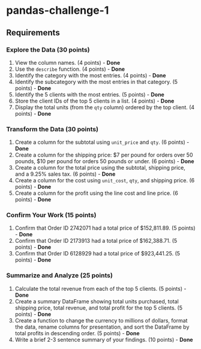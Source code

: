 # pandas-challenge-1

## Requirements

### Explore the Data (30 points)
1. View the column names. (4 points) - **Done**
2. Use the `describe` function. (4 points) - **Done**
3. Identify the category with the most entries. (4 points) - **Done**
4. Identify the subcategory with the most entries in that category. (5 points) - **Done**
5. Identify the 5 clients with the most entries. (5 points) - **Done**
6. Store the client IDs of the top 5 clients in a list. (4 points) - **Done**
7. Display the total units (from the `qty` column) ordered by the top client. (4 points) - **Done**

### Transform the Data (30 points)
1. Create a column for the subtotal using `unit_price` and `qty`. (6 points) - **Done**
2. Create a column for the shipping price: $7 per pound for orders over 50 pounds, $10 per pound for orders 50 pounds or under. (6 points) - **Done**
3. Create a column for the total price using the subtotal, shipping price, and a 9.25% sales tax. (6 points) - **Done**
4. Create a column for the cost using `unit_cost`, `qty`, and shipping price. (6 points) - **Done**
5. Create a column for the profit using the line cost and line price. (6 points) - **Done**

### Confirm Your Work (15 points)
1. Confirm that Order ID 2742071 had a total price of $152,811.89. (5 points) - **Done**
2. Confirm that Order ID 2173913 had a total price of $162,388.71. (5 points) - **Done**
3. Confirm that Order ID 6128929 had a total price of $923,441.25. (5 points) - **Done**

### Summarize and Analyze (25 points)
1. Calculate the total revenue from each of the top 5 clients. (5 points) - **Done**
2. Create a summary DataFrame showing total units purchased, total shipping price, total revenue, and total profit for the top 5 clients. (5 points) - **Done**
3. Create a function to change the currency to millions of dollars, format the data, rename columns for presentation, and sort the DataFrame by total profits in descending order. (5 points) - **Done**
4. Write a brief 2-3 sentence summary of your findings. (10 points) - **Done**
